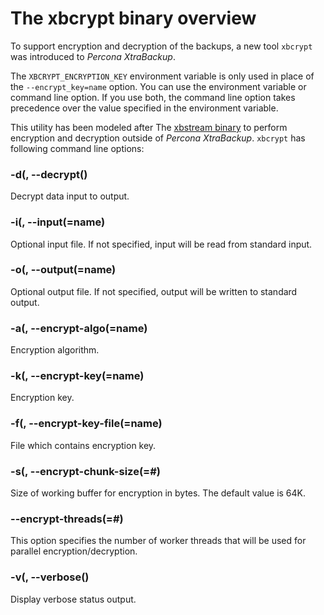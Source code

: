 # The xbcrypt binary overview

To support encryption and decryption of the backups, a new tool `xbcrypt` was
introduced to *Percona XtraBackup*.

The `XBCRYPT_ENCRYPTION_KEY` environment variable is only used in place of the `--encrypt_key=name` option. You can use the environment variable or command line option. If you use both, the command line option takes precedence over the value specified in the environment variable.

This utility has been modeled after The [xbstream binary](xbstream-binary-overview.md) to perform
encryption and decryption outside of *Percona XtraBackup*. `xbcrypt` has
following command line options:


### -d(, --decrypt()
Decrypt data input to output.


### -i(, --input(=name)
Optional input file. If not specified, input will be read from standard
input.


### -o(, --output(=name)
Optional output file. If not specified, output will be written to standard
output.


### -a(, --encrypt-algo(=name)
Encryption algorithm.


### -k(, --encrypt-key(=name)
Encryption key.


### -f(, --encrypt-key-file(=name)
File which contains encryption key.


### -s(, --encrypt-chunk-size(=#)
Size of working buffer for encryption in bytes. The default value is 64K.


### --encrypt-threads(=#)
This option specifies the number of worker threads that will be used for
parallel encryption/decryption.


### -v(, --verbose()
Display verbose status output.

